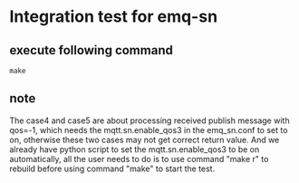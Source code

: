 Integration test for emq-sn
======

## execute following command
```
make
```

## note

The case4 and case5 are about processing received publish message with qos=-1, which needs the mqtt.sn.enable_qos3 in the emq_sn.conf to set to on, otherwise these two cases may not get correct return value. And we already have python script to set the mqtt.sn.enable_qos3 to be on automatically, all the user needs to do is to use command "make r" to rebuild before using command "make" to start the test.

